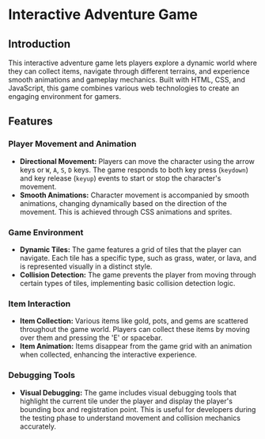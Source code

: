# Interactive Adventure Game

## Introduction
This interactive adventure game lets players explore a dynamic world where they can collect items, navigate through different terrains, and experience smooth animations and gameplay mechanics. Built with HTML, CSS, and JavaScript, this game combines various web technologies to create an engaging environment for gamers.

## Features

### Player Movement and Animation
- **Directional Movement:** Players can move the character using the arrow keys or `W`, `A`, `S`, `D` keys. The game responds to both key press (`keydown`) and key release (`keyup`) events to start or stop the character's movement.
- **Smooth Animations:** Character movement is accompanied by smooth animations, changing dynamically based on the direction of the movement. This is achieved through CSS animations and sprites.

### Game Environment
- **Dynamic Tiles:** The game features a grid of tiles that the player can navigate. Each tile has a specific type, such as grass, water, or lava, and is represented visually in a distinct style.
- **Collision Detection:** The game prevents the player from moving through certain types of tiles, implementing basic collision detection logic.

### Item Interaction
- **Item Collection:** Various items like gold, pots, and gems are scattered throughout the game world. Players can collect these items by moving over them and pressing the 'E' or spacebar.
- **Item Animation:** Items disappear from the game grid with an animation when collected, enhancing the interactive experience.

### Debugging Tools
- **Visual Debugging:** The game includes visual debugging tools that highlight the current tile under the player and display the player's bounding box and registration point. This is useful for developers during the testing phase to understand movement and collision mechanics accurately.
